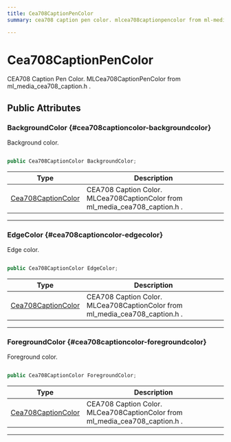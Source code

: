 ```yaml
---
title: Cea708CaptionPenColor
summary: cea708 caption pen color. mlcea708captionpencolor from ml-media-cea708-caption.h. 

---
```


# Cea708CaptionPenColor




CEA708 Caption Pen Color.  MLCea708CaptionPenColor  from  ml&#95;media&#95;cea708&#95;caption.h .   





## Public Attributes

### BackgroundColor {#cea708captioncolor-backgroundcolor}

Background color. 

```csharp

public Cea708CaptionColor BackgroundColor;

```

| Type | Description  | 
|--|--|
| [Cea708CaptionColor](/versioned_docs/version-14-Jun-2023/unity-api/api/UnityEngine.XR.MagicLeap/MLMedia/ParserCEA708/NativeBindings/UnityEngine.XR.MagicLeap.MLMedia.ParserCEA708.NativeBindings.Cea708CaptionColor.md) | CEA708 Caption Color.  MLCea708CaptionColor  from  ml&#95;media&#95;cea708&#95;caption.h .  |





-----------

### EdgeColor {#cea708captioncolor-edgecolor}

Edge color. 

```csharp

public Cea708CaptionColor EdgeColor;

```

| Type | Description  | 
|--|--|
| [Cea708CaptionColor](/versioned_docs/version-14-Jun-2023/unity-api/api/UnityEngine.XR.MagicLeap/MLMedia/ParserCEA708/NativeBindings/UnityEngine.XR.MagicLeap.MLMedia.ParserCEA708.NativeBindings.Cea708CaptionColor.md) | CEA708 Caption Color.  MLCea708CaptionColor  from  ml&#95;media&#95;cea708&#95;caption.h .  |





-----------

### ForegroundColor {#cea708captioncolor-foregroundcolor}

Foreground color. 

```csharp

public Cea708CaptionColor ForegroundColor;

```

| Type | Description  | 
|--|--|
| [Cea708CaptionColor](/versioned_docs/version-14-Jun-2023/unity-api/api/UnityEngine.XR.MagicLeap/MLMedia/ParserCEA708/NativeBindings/UnityEngine.XR.MagicLeap.MLMedia.ParserCEA708.NativeBindings.Cea708CaptionColor.md) | CEA708 Caption Color.  MLCea708CaptionColor  from  ml&#95;media&#95;cea708&#95;caption.h .  |





-----------

